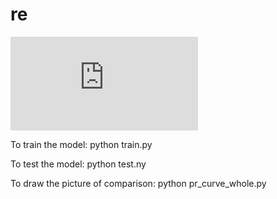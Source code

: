# re
![comparison](https://github.com/RE-2018/re/blob/master/result.pdf)


To train the model:
python train.py

To test the model:
python test.ny

To draw the picture of comparison:
python pr_curve_whole.py
